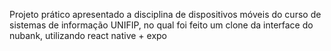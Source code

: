 Projeto prático apresentado a disciplina de dispositivos móveis do curso de sistemas de informação UNIFIP, no qual foi feito um clone da interface do nubank, utilizando react native + expo
